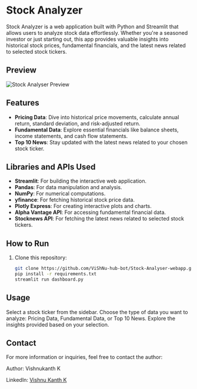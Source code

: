 # Stock Analyzer

Stock Analyzer is a web application built with Python and Streamlit that allows users to analyze stock data effortlessly. Whether you're a seasoned investor or just starting out, this app provides valuable insights into historical stock prices, fundamental financials, and the latest news related to selected stock tickers.
## Preview
![Stock Analyser Preview](Screenshot%20(153).png)
## Features

- **Pricing Data**: Dive into historical price movements, calculate annual return, standard deviation, and risk-adjusted return.
- **Fundamental Data**: Explore essential financials like balance sheets, income statements, and cash flow statements.
- **Top 10 News**: Stay updated with the latest news related to your chosen stock ticker.

## Libraries and APIs Used

- **Streamlit**: For building the interactive web application.
- **Pandas**: For data manipulation and analysis.
- **NumPy**: For numerical computations.
- **yfinance**: For fetching historical stock price data.
- **Plotly Express**: For creating interactive plots and charts.
- **Alpha Vantage API**: For accessing fundamental financial data.
- **Stocknews API**: For fetching the latest news related to selected stock tickers.

## How to Run

1. Clone this repository:

   ```bash
   git clone https://github.com/ViShNu-hub-bot/Stock-Analyser-webapp.git
   pip install -r requirements.txt
   streamlit run dashboard.py
   
## Usage
Select a stock ticker from the sidebar.
Choose the type of data you want to analyze: Pricing Data, Fundamental Data, or Top 10 News.
Explore the insights provided based on your selection.

## Contact
For more information or inquiries, feel free to contact the author:

Author: Vishnukanth K

LinkedIn: [Vishnu Kanth K](https://www.linkedin.com/in/vishnukanth-k-a5552327b/)

